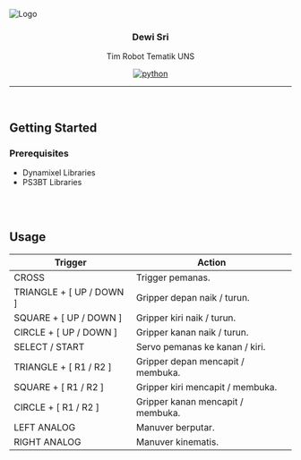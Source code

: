 ![Logo](https://github.com/firmanadiyuda/dewi-sri/blob/master/logo.png)

<span align="center">
 
### Dewi Sri

Tim Robot Tematik UNS

[![python](https://img.shields.io/badge/arduino-v1.8.10-blue?logo=arduino)](#)


</span>

---

<br>

## Getting Started

### Prerequisites
- Dynamixel Libraries
- PS3BT Libraries

<br><br>

## Usage

Trigger        | Action
------------   | -------------
CROSS | Trigger pemanas.
TRIANGLE + [ UP / DOWN ] | Gripper depan naik / turun.
SQUARE + [ UP / DOWN ] | Gripper kiri naik / turun.
CIRCLE + [ UP / DOWN ] | Gripper kanan naik / turun.
SELECT / START | Servo pemanas ke kanan / kiri.
TRIANGLE + [ R1 / R2 ] | Gripper depan mencapit / membuka.
SQUARE + [ R1 / R2 ] | Gripper kiri mencapit / membuka.
CIRCLE + [ R1 / R2 ] | Gripper kanan mencapit / membuka.
LEFT ANALOG | Manuver berputar.
RIGHT ANALOG | Manuver kinematis.